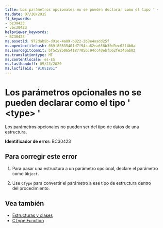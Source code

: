 ```yaml
---
title: Los parámetros opcionales no se pueden declarar como el tipo ' <type> '
ms.date: 07/20/2015
f1_keywords:
- bc30423
- vbc30423
helpviewer_keywords:
- BC30423
ms.assetid: 972dab8b-d91e-4a89-b822-2b8e4aadd25f
ms.openlocfilehash: 669f86535401d7f94ca82ea658b30d9ec0214b6a
ms.sourcegitcommit: bf5c5850654187705bc94cc40ebfb62fe346ab02
ms.translationtype: MT
ms.contentlocale: es-ES
ms.lasthandoff: 09/23/2020
ms.locfileid: "91081861"
---
```

# <a name="optional-parameters-cannot-be-declared-as-the-type-type"></a>Los parámetros opcionales no se pueden declarar como el tipo ' \<type> '

Los parámetros opcionales no pueden ser del tipo de datos de una estructura.  
  
 **Identificador de error:** BC30423  
  
## <a name="to-correct-this-error"></a>Para corregir este error  
  
1. Para pasar una estructura a un parámetro opcional, declare el parámetro como `Object`.  
  
2. Use `CType` para convertir el parámetro a ese tipo de estructura dentro del procedimiento.  
  
## <a name="see-also"></a>Vea también

- [Estructuras y clases](../programming-guide/language-features/data-types/structures-and-classes.md)
- [CType Function](../language-reference/functions/ctype-function.md)
